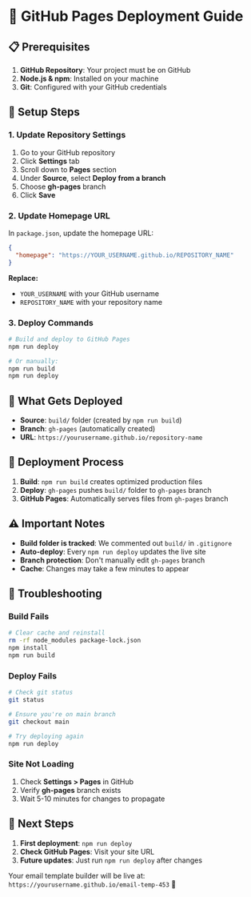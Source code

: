 # 🚀 GitHub Pages Deployment Guide

## 📋 Prerequisites

1. **GitHub Repository**: Your project must be on GitHub
2. **Node.js & npm**: Installed on your machine
3. **Git**: Configured with your GitHub credentials

## 🔧 Setup Steps

### 1. Update Repository Settings

1. Go to your GitHub repository
2. Click **Settings** tab
3. Scroll down to **Pages** section
4. Under **Source**, select **Deploy from a branch**
5. Choose **gh-pages** branch
6. Click **Save**

### 2. Update Homepage URL

In `package.json`, update the homepage URL:

```json
{
  "homepage": "https://YOUR_USERNAME.github.io/REPOSITORY_NAME"
}
```

**Replace:**
- `YOUR_USERNAME` with your GitHub username
- `REPOSITORY_NAME` with your repository name

### 3. Deploy Commands

```bash
# Build and deploy to GitHub Pages
npm run deploy

# Or manually:
npm run build
npm run deploy
```

## 📁 What Gets Deployed

- **Source**: `build/` folder (created by `npm run build`)
- **Branch**: `gh-pages` (automatically created)
- **URL**: `https://yourusername.github.io/repository-name`

## 🔄 Deployment Process

1. **Build**: `npm run build` creates optimized production files
2. **Deploy**: `gh-pages` pushes `build/` folder to `gh-pages` branch
3. **GitHub Pages**: Automatically serves files from `gh-pages` branch

## ⚠️ Important Notes

- **Build folder is tracked**: We commented out `build/` in `.gitignore`
- **Auto-deploy**: Every `npm run deploy` updates the live site
- **Branch protection**: Don't manually edit `gh-pages` branch
- **Cache**: Changes may take a few minutes to appear

## 🐛 Troubleshooting

### Build Fails
```bash
# Clear cache and reinstall
rm -rf node_modules package-lock.json
npm install
npm run build
```

### Deploy Fails
```bash
# Check git status
git status

# Ensure you're on main branch
git checkout main

# Try deploying again
npm run deploy
```

### Site Not Loading
1. Check **Settings > Pages** in GitHub
2. Verify **gh-pages** branch exists
3. Wait 5-10 minutes for changes to propagate

## 🎯 Next Steps

1. **First deployment**: `npm run deploy`
2. **Check GitHub Pages**: Visit your site URL
3. **Future updates**: Just run `npm run deploy` after changes

Your email template builder will be live at: `https://yourusername.github.io/email-temp-453` 🎉
